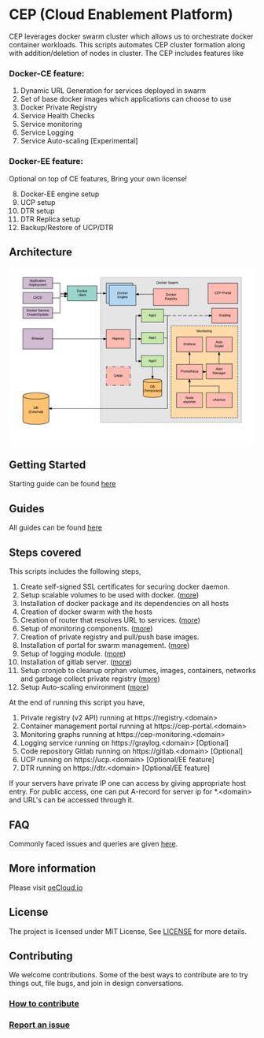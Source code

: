 # CEP (Cloud Enablement Platform)
CEP leverages docker swarm cluster which allows us to orchestrate docker container workloads. This scripts automates CEP cluster formation along with addition/deletion of nodes in cluster. The CEP includes features like

### Docker-CE feature:
1. Dynamic URL Generation for services deployed in swarm 
2. Set of base docker images which applications can choose to use 
3. Docker Private Registry 
4. Service Health Checks 
5. Service monitoring
6. Service Logging
7. Service Auto-scaling [Experimental]

### Docker-EE feature:
Optional on top of CE features, Bring your own license!

8.  Docker-EE engine setup
9.  UCP setup
10. DTR setup
11. DTR Replica setup
12. Backup/Restore of UCP/DTR
 
## Architecture

![CEP Architecture](./docs/CEP-Architecture.png)

## Getting Started 
Starting guide can be found [here](./docs/GettingStarted.md)

## Guides
All guides can be found [here](https://www.oecloud.io/guides)

## Steps covered
This scripts includes the following steps,

1.  Create self-signed SSL certificates for securing docker daemon. 
2.  Setup scalable volumes to be used with docker. ([more](./docs/docker_storage.md))
3.  Installation of docker package and its dependencies on all hosts
4.  Creation of docker swarm with the hosts 
5.  Creation of router that resolves URL to services. ([more](https://github.com/docker/dockercloud-haproxy))
6.  Setup of monitoring components. ([more](./docs/monitoring.md))
7.  Creation of private registry and pull/push base images.
8.  Installation of portal for swarm management. ([more](https://github.com/portainer/portainer))
9.  Setup of logging module. ([more](https://github.com/Graylog2/graylog2-server))
10. Installation of gitlab server. ([more](https://about.gitlab.com/features/))
11. Setup cronjob to cleanup orphan volumes, images, containers, networks and garbage collect private registry ([more](./docs/Cleanup_cronjob.md))
12. Setup Auto-scaling environment ([more](https://github.com/EdgeVerve/cep-auto-scaler))

At the end of running this script you have,
1. Private registry (v2 API) running at https://registry.<domain\>
2. Container management portal running at https://cep-portal.<domain\>
3. Monitoring graphs running at https://cep-monitoring.<domain\>
4. Logging service running on https://graylog.<domain\> [Optional]
5. Code repository Gitlab running on https://gitlab.<domain\> [Optional]
6. UCP running on https://ucp.<domain\> [Optional/EE feature]
7. DTR running on https://dtr.<domain\> [Optional/EE feature]

If your servers have private IP one can access by giving appropriate host entry. For public access, one can
put A-record for server ip for *.<domain\> and URL's can be accessed through it. 

## FAQ
Commonly faced issues and queries are given [here](./docs/faq.md).

## More information
Please visit [oeCloud.io](https://www.oecloud.io)

## License
The project is licensed under MIT License, See [LICENSE](./LICENSE) for more details.

## Contributing
We welcome contributions. Some of the best ways to contribute are to try things out, file bugs, and join in design conversations. 

### [How to contribute](./CONTRIBUTION.md)

### [Report an issue](https://github.com/EdgeVerve/cep-provision/issues)